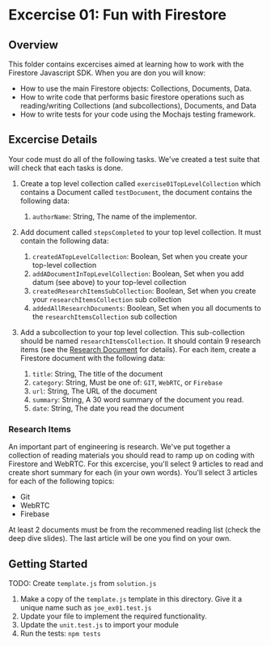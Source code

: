 # Excercise 01: Fun with Firestore

## Overview

This folder contains excercises aimed at learning how to work with the
Firestore Javascript SDK. When you are don you will know:

- How to use the main Firestore objects: Collections, Documents, Data.
- How to write code that performs basic firestore operations such as
  reading/writing Collections (and subcollections), Documents, and Data
- How to write tests for your code using the Mochajs testing framework.

## Excercise Details

Your code must do all of the following tasks. We've created a test suite that
will check that each tasks is done.

1.  Create a top level collection called `exercise01TopLevelCollection` which
    contains a Document called `testDocument`, the document contains the
    following data:

    1. `authorName`: String, The name of the implementor.

2.  Add document called `stepsCompleted` to your top level collection. It
    must contain the following data:

    1. `createdATopLevelCollection`: Boolean, Set when you create your
       top-level collection
    2. `addADocumentInTopLevelCollection`: Boolean, Set when you add datum
       (see above) to your top-level collection
    3. `createdResearchItemsSubCollection`: Boolean, Set when you create
       your `researchItemsCollection` sub collection
    4. `addedAllResearchDocuments`: Boolean, Set when you all documents
       to the `researchItemsCollection` sub collection

3.  Add a subcollection to your top level collection. This sub-collection
    should be named `researchItemsCollection`. It should contain 9 research items
    (see the [Research Document](#research-items) for details). For each item,
    create a Firestore document with the following data:
    1. `title`: String, The title of the document
    2. `category`: String, Must be one of: `GIT`, `WebRTC`, or `Firebase`
    3. `url`: String, The URL of the document
    4. `summary`: String, A 30 word summary of the document you read.
    5. `date`: String, The date you read the document

### Research Items

An important part of engineering is research. We've put together a collection
of reading materials you should read to ramp up on coding with Firestore and
WebRTC. For this excercise, you'll select 9 articles to read and create short
summary for each (in your own words). You'll select 3 articles for each of
the following topics:

- Git
- WebRTC
- Firebase

At least 2 documents must be from the recommened reading list (check the deep
dive slides). The last article will be one you find on your own.

## Getting Started

TODO: Create `template.js` from `solution.js`

1. Make a copy of the `template.js` template in this directory.
   Give it a unique name such as `joe_ex01.test.js`
2. Update your file to implement the required functionality.
3. Update the `unit.test.js` to import your module
4. Run the tests: `npm tests`
